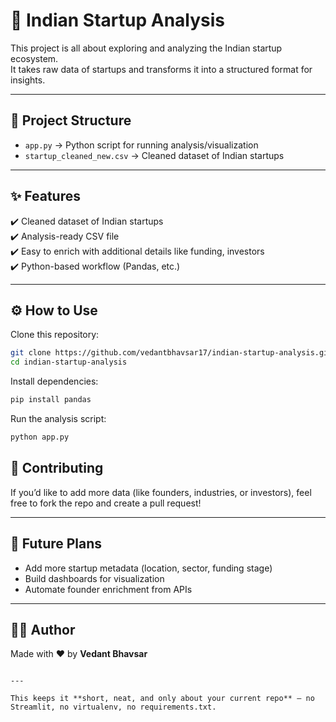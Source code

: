 # 🚀 Indian Startup Analysis

This project is all about exploring and analyzing the Indian startup ecosystem.  
It takes raw data of startups and transforms it into a structured format for insights.

---

## 📂 Project Structure
- `app.py` → Python script for running analysis/visualization  
- `startup_cleaned_new.csv` → Cleaned dataset of Indian startups

---

## ✨ Features
✔️ Cleaned dataset of Indian startups  
✔️ Analysis-ready CSV file  
✔️ Easy to enrich with additional details like funding, investors  
✔️ Python-based workflow (Pandas, etc.)  

---

## ⚙️ How to Use

Clone this repository:
```bash
git clone https://github.com/vedantbhavsar17/indian-startup-analysis.git
cd indian-startup-analysis
````

Install dependencies:

```bash
pip install pandas
```

Run the analysis script:

```bash
python app.py
```

## 🤝 Contributing

If you’d like to add more data (like founders, industries, or investors), feel free to fork the repo and create a pull request!

---

## 📌 Future Plans

* Add more startup metadata (location, sector, funding stage)
* Build dashboards for visualization
* Automate founder enrichment from APIs

---

## 👨‍💻 Author

Made with ❤️ by **Vedant Bhavsar**

```

---

This keeps it **short, neat, and only about your current repo** — no Streamlit, no virtualenv, no requirements.txt.  
```
